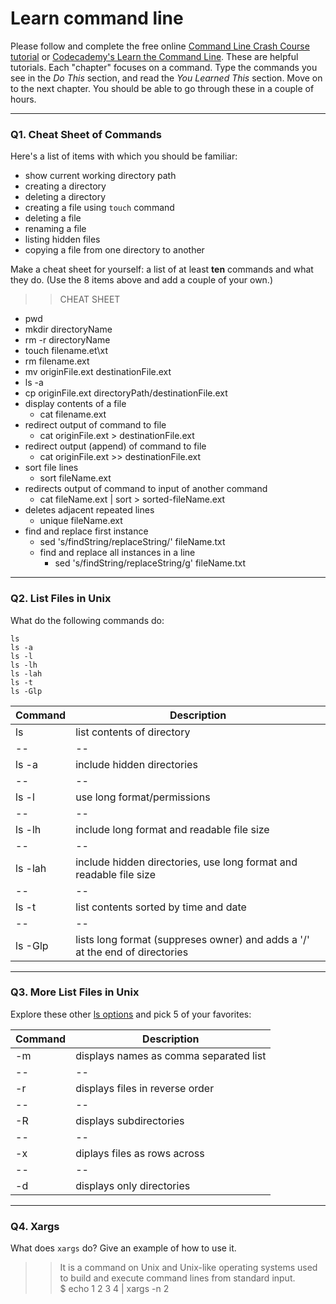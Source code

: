 # Learn command line

Please follow and complete the free online [Command Line Crash Course
tutorial](https://web.archive.org/web/20160708171659/http://cli.learncodethehardway.org/book/) or [Codecademy's Learn the Command Line](https://www.codecademy.com/learn/learn-the-command-line). These are helpful tutorials. Each "chapter" focuses on a command. Type the commands you see in the _Do This_ section, and read the _You Learned This_ section. Move on to the next chapter. You should be able to go through these in a couple of hours.

---

### Q1.  Cheat Sheet of Commands  

Here's a list of items with which you should be familiar:  
* show current working directory path
* creating a directory
* deleting a directory
* creating a file using `touch` command
* deleting a file
* renaming a file
* listing hidden files
* copying a file from one directory to another

Make a cheat sheet for yourself: a list of at least **ten** commands and what they do.  (Use the 8 items above and add a couple of your own.)  

> > CHEAT SHEET
* pwd
* mkdir directoryName
* rm -r directoryName
* touch filename.et\xt
* rm filename.ext
* mv originFile.ext destinationFile.ext
* ls -a
* cp originFile.ext directoryPath/destinationFile.ext
* display contents of a file
    * cat filename.ext
* redirect output of command to file
    * cat originFile.ext > destinationFile.ext
* redirect output (append) of command to file
    * cat originFile.ext >> destinationFile.ext
* sort file lines
    * sort fileName.ext
* redirects output of command to input of another command
    * cat fileName.ext | sort > sorted-fileName.ext
* deletes adjacent repeated lines
    * unique fileName.ext
* find and replace first instance
    * sed 's/findString/replaceString/' fileName.txt
    * find and replace all instances in a line
        * sed 's/findString/replaceString/g' fileName.txt
    
---

### Q2.  List Files in Unix   

What do the following commands do:  

`ls`  
`ls -a`  
`ls -l`  
`ls -lh`  
`ls -lah`  
`ls -t`  
`ls -Glp`  

> > 
Command | Description
-- | --
ls | list contents of directory
-- | --
ls -a | include hidden directories
-- | --
ls -l | use long format/permissions
-- | --
ls -lh | include long format and readable file size
-- | --
ls -lah | include hidden directories, use long format and readable file size
-- | --
ls -t | list contents sorted by time and date
-- | --
ls -Glp | lists long format (suppreses owner) and adds a '/' at the end of directories

---

### Q3.  More List Files in Unix  

Explore these other [ls options](http://www.techonthenet.com/unix/basic/ls.php) and pick 5 of your favorites:

> > 

Command | Description
-- | --
-m | displays names as comma separated list
-- | --
-r | displays files in reverse order
-- | --
-R | displays subdirectories
-- | --
-x | diplays files as rows across
-- | --
-d | displays only directories


---

### Q4.  Xargs   

What does `xargs` do? Give an example of how to use it.

> > It is a command on Unix and Unix-like operating systems used to build and execute command lines from standard input.  
$ echo 1 2 3 4 | xargs -n 2

 

